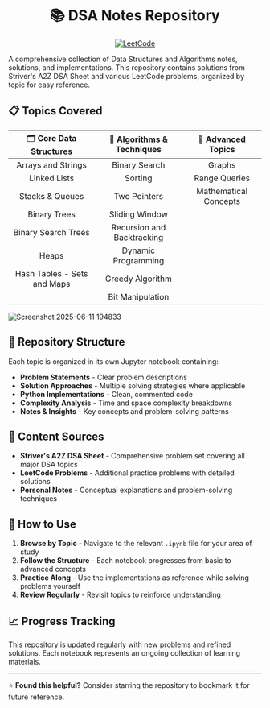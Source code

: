 <div align="center">

# 📚 DSA Notes Repository

[![LeetCode](https://img.shields.io/badge/LeetCode-000000?style=for-the-badge&logo=LeetCode&logoColor=#d16c06)](https://leetcode.com/u/opPHET3u6l/)

</div>

A comprehensive collection of Data Structures and Algorithms notes, solutions, and implementations. This repository contains solutions from Striver's A2Z DSA Sheet and various LeetCode problems, organized by topic for easy reference.

## 📋 Topics Covered

<div align="center">

| 🗂️ **Core Data Structures** | 🧮 **Algorithms & Techniques** | 🔬 **Advanced Topics** |
|:---:|:---:|:---:|
| Arrays and Strings | Binary Search | Graphs |
| Linked Lists | Sorting | Range Queries |
| Stacks & Queues | Two Pointers | Mathematical Concepts |
| Binary Trees | Sliding Window | |
| Binary Search Trees | Recursion and Backtracking | |
| Heaps | Dynamic Programming | |
| Hash Tables - Sets and Maps | Greedy Algorithm | |
| | Bit Manipulation | |

</div>

![Screenshot 2025-06-11 194833](https://github.com/user-attachments/assets/b48c4467-c050-4f71-a2ac-7191e172516a)


## 📁 Repository Structure

Each topic is organized in its own Jupyter notebook containing:

- **Problem Statements** - Clear problem descriptions
- **Solution Approaches** - Multiple solving strategies where applicable  
- **Python Implementations** - Clean, commented code
- **Complexity Analysis** - Time and space complexity breakdowns
- **Notes & Insights** - Key concepts and problem-solving patterns

## 🎯 Content Sources

- **Striver's A2Z DSA Sheet** - Comprehensive problem set covering all major DSA topics
- **LeetCode Problems** - Additional practice problems with detailed solutions
- **Personal Notes** - Conceptual explanations and problem-solving techniques

## 🚀 How to Use

1. **Browse by Topic** - Navigate to the relevant `.ipynb` file for your area of study
2. **Follow the Structure** - Each notebook progresses from basic to advanced concepts
3. **Practice Along** - Use the implementations as reference while solving problems yourself
4. **Review Regularly** - Revisit topics to reinforce understanding

## 📈 Progress Tracking

This repository is updated regularly with new problems and refined solutions. Each notebook represents an ongoing collection of learning materials.

---

⭐ **Found this helpful?** Consider starring the repository to bookmark it for future reference.
